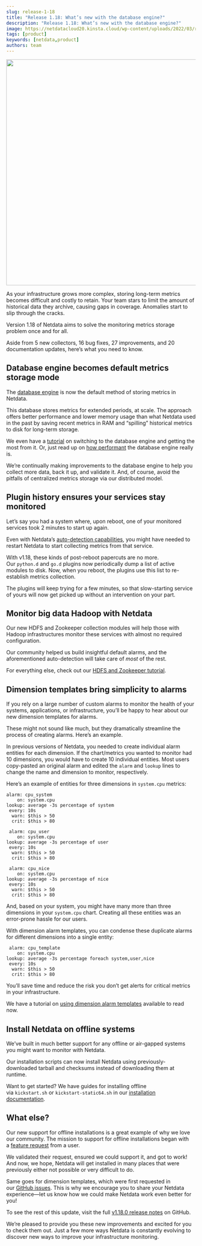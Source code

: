```yaml
---
slug: release-1-18
title: "Release 1.18: What’s new with the database engine?"
description: "Release 1.18: What’s new with the database engine?"
image: https://netdatacloud20.kinsta.cloud/wp-content/uploads/2022/03/release-1.18.0.png
tags: [product]
keywords: [netdata,product]
authors: team
---
```


<!--truncate-->

<img class="alignnone size-full wp-image-16859" src="https://netdatacloud20.kinsta.cloud/wp-content/uploads/2022/03/release-1.18.0.png" alt="" width="1200" height="600" />

As your infrastructure grows more complex, storing long-term metrics becomes difficult and costly to retain. Your team stars to limit the amount of historical data they archive, causing gaps in coverage. Anomalies start to slip through the cracks.

Version 1.18 of Netdata aims to solve the monitoring metrics storage problem once and for all.

Aside from 5 new collectors, 16 bug fixes, 27 improvements, and 20 documentation updates, here’s what you need to know.
<h2>Database engine becomes default metrics storage mode</h2>
The <a href="https://learn.netdata.cloud/docs/agent/database/engine">database engine</a> is now the default method of storing metrics in Netdata.

This database stores metrics for extended periods, at scale. The approach offers better performance and lower memory usage than what Netdata used in the past by saving recent metrics in RAM and “spilling” historical metrics to disk for long-term storage.

We even have a <a href="https://learn.netdata.cloud/docs/agent/tutorials/longer-metrics-storage/">tutorial</a> on switching to the database engine and getting the most from it. Or, just read up on <a href="https://learn.netdata.cloud/docs/agent/database/engine/#evaluation">how performant</a> the database engine really is.

We’re continually making improvements to the database engine to help you collect more data, back it up, and validate it. And, of course, avoid the pitfalls of centralized metrics storage via our distributed model.
<h2>Plugin history ensures your services stay monitored</h2>
Let’s say you had a system where, upon reboot, one of your monitored services took 2 minutes to start up again.

Even with Netdata’s <a href="https://learn.netdata.cloud/docs/agent/getting-started/#collect-data-from-more-sources">auto-detection capabilities</a>, you might have needed to restart Netdata to start collecting metrics from that service.

With v1.18, these kinds of post-reboot papercuts are no more. Our <code>python.d</code> and <code>go.d</code> plugins now periodically dump a list of active modules to disk. Now, when you reboot, the plugins use this list to re-establish metrics collection.

The plugins will keep trying for a few minutes, so that slow-starting service of yours will now get picked up without an intervention on your part.
<h2>Monitor big data Hadoop with Netdata</h2>
Our new HDFS and Zookeeper collection modules will help those with Hadoop infrastructures monitor these services with almost no required configuration.

Our community helped us build insightful default alarms, and the aforementioned auto-detection will take care of <em>most</em> of the rest.

For everything else, check out our <a href="https://learn.netdata.cloud/docs/agent/tutorials/monitor-hadoop-cluster/">HDFS and Zookeeper tutorial</a>.
<h2>Dimension templates bring simplicity to alarms</h2>
If you rely on a large number of custom alarms to monitor the health of your systems, applications, or infrastructure, you’ll be happy to hear about our new dimension templates for alarms.

These might not sound like much, but they dramatically streamline the process of creating alarms. Here’s an example.

In previous versions of Netdata, you needed to create individual alarm entities for each dimension. If the chart/metrics you wanted to monitor had 10 dimensions, you would have to create 10 individual entities. Most users copy-pasted an original alarm and edited the <code>alarm</code> and <code>lookup</code> lines to change the name and dimension to monitor, respectively.

Here’s an example of entities for three dimensions in <code>system.cpu</code> metrics:
<pre class=" language-yaml"><code class=" language-yaml">alarm: cpu_system
    on: system.cpu
lookup: average -3s percentage of system
 every: 10s
  warn: $this &gt; 50
  crit: $this &gt; 80

 alarm: cpu_user
    on: system.cpu
lookup: average -3s percentage of user
 every: 10s
  warn: $this &gt; 50
  crit: $this &gt; 80

 alarm: cpu_nice
    on: system.cpu
lookup: average -3s percentage of nice
 every: 10s
  warn: $this &gt; 50
  crit: $this &gt; 80
</code></pre>
And, based on your system, you might have many more than three dimensions in your <code>system.cpu</code> chart. Creating all these entities was an error-prone hassle for our users.

With dimension alarm templates, you can condense these duplicate alarms for different dimensions into a single entity:
<pre class=" language-yaml"><code class=" language-yaml"> alarm: cpu_template
    on: system.cpu
lookup: average -3s percentage foreach system,user,nice
 every: 10s
  warn: $this &gt; 50
  crit: $this &gt; 80
</code></pre>
You’ll save time and reduce the risk you don’t get alerts for critical metrics in your infrastructure.

We have a tutorial on <a href="https://learn.netdata.cloud/docs/agent/health/tutorials/dimension-templates/">using dimension alarm templates</a> available to read now.
<h2>Install Netdata on offline systems</h2>
We’ve built in much better support for any offline or air-gapped systems you might want to monitor with Netdata.

Our installation scripts can now install Netdata using previously-downloaded tarball and checksums instead of downloading them at runtime.

Want to get started? We have guides for installing offline via <code>kickstart.sh</code> or <code>kickstart-static64.sh</code> in our <a href="https://learn.netdata.cloud/docs/agent/packaging/installer/#offline-installations">installation documentation</a>.
<h2>What else?</h2>
Our new support for offline installations is a great example of why we love our community. The mission to support for offline installations began with a <a href="https://github.com/netdata/netdata/issues/6684">feature request</a> from a user.

We validated their request, ensured we could support it, and got to work! And now, we hope, Netdata will get installed in many places that were previously either not possible or very difficult to do.

Same goes for dimension templates, which were first requested in our <a href="https://github.com/netdata/netdata/issues">GitHub issues</a>. This is why we encourage you to share your Netdata experience—let us know how we could make Netdata work even better for you!

To see the rest of this update, visit the full <a href="https://github.com/netdata/netdata/releases/tag/v1.18.0">v1.18.0 release notes</a> on GitHub.

We’re pleased to provide you these new improvements and excited for you to check them out. Just a few more ways Netdata is constantly evolving to discover new ways to improve your infrastructure monitoring.
